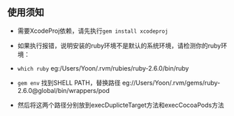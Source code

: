 ## 使用须知
- 需要XcodeProj依赖，请先执行`gem install xcodeproj`

- 如果执行报错，说明安装的ruby环境不是默认的系统环境，请检测你的ruby环境：
- `which ruby` eg:/Users/Yoon/.rvm/rubies/ruby-2.6.0/bin/ruby
- `gem env` 找到SHELL PATH，替换路径 eg://Users/Yoon/.rvm/gems/ruby-2.6.0@global/bin/wrappers/pod
- 然后将这两个路径分别放到execDuplicteTarget方法和execCocoaPods方法
